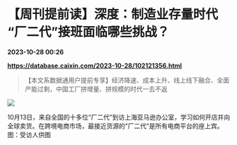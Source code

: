 # 【周刊提前读】深度：制造业存量时代 “厂二代”接班面临哪些挑战？

**2023-10-28 00:26**

**https://database.caixin.com/2023-10-28/102121356.html**

> 【本文系数据通用户提前专享】经济降速、成本上升、线上线下融合、全面产能过剩，中国工厂拼增量、拼规模的时代一去不返

  

![](https://img.caixin.com/2023-10-28/169845177616113_840_560.jpg)

10月13日，来自全国的十多位“厂二代”到访上海亚马逊办公室，学习如何开店并向全球卖货。在跨境电商市场，最接近货源的“厂二代”是所有电商平台的座上宾。图：受访人供图